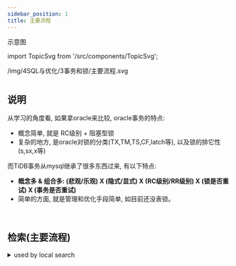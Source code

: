 ```yaml
---
sidebar_position: 1
title: 主要流程
---
```

示意图

import TopicSvg from '/src/components/TopicSvg';

<TopicSvg>/img/4SQL与优化/3事务和锁/主要流程.svg</TopicSvg>

#

## 说明

从学习的角度看, 如果拿oracle来比较, oracle事务的特点:
-   概念简单, 就是 RC级别 + 阻塞型锁
-   复杂的地方, 是oracle对锁的分类(TX,TM,TS,CF,latch等), 以及锁的排它性(s,sx,x等)

而TiDB事务从mysql继承了很多东西过来, 有以下特点:
-   **概念多 & 组合多: (悲观/乐观) X (隐式/显式) X (RC级别/RR级别) X (锁是否重试) X (事务是否重试)**
-   简单的方面, 就是管理和优化手段简单, 如目前还没表锁。

<br/>

## 检索(主要流程)

<details>
<summary>used by local search</summary>
<div>
会话内存, 事务提交, 事务锁相关, 修改数据, 悲观commit, 修改数据, 乐观commit, 脏数据都在内存, 超大事务, 事务成功, 锁冲突backoff, binlog超2G, 超出事务限制, grpc报文失败, 提交事务失败, DM/kafka失败 (事务成功), 重试成功(慢), 重试失败/或不重试, 乐观事务, 上锁lock_CF, 上锁成功, 目标已经有锁, 持锁超时1h, MDL锁, 阻止DDL, 过期的锁, /清理, 有效的锁, /等待, 等待超时50s, Lock wait timeout, 事务因锁失败, TTL manager timeout, 悲观事务, 时长超gc_life, 事务超长失败, 
</div></details>